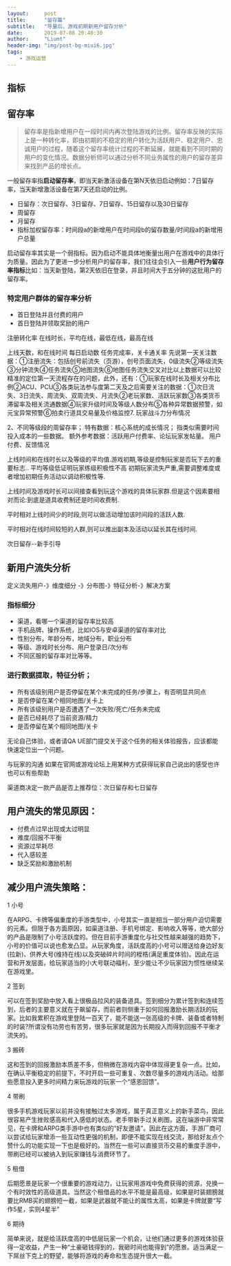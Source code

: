 ```yaml
---
layout:     post
title:      "留存篇"
subtitle:   "导量后，游戏初期新用户留存分析"
date:       2019-07-08 20:40:30
author:     "Liumt"
header-img: "img/post-bg-miui6.jpg"
tags:
    - 游戏运营
---
```

## 指标

## 留存率

>  留存率是指新增用户在一段时间内再次登陆游戏的比例。留存率反映的实际上是一种转化率，即由初期的不稳定的用户转化为活跃用户、稳定用户、忠诚用户的过程，随着这个留存率统计过程的不断延展，就能看到不同时期的用户的变化情况。数据分析师可以通过分析不同业务属性的用户的留存差异来找到产品的增长点。


 一般留存率指**启动留存率**，即当天新激活设备在第N天依旧启动例如：7日留存率，当天新增激活设备在第7天还启动的比例。
 
+ 日留存：次日留存、3日留存、7日留存、15日留存以及30日留存
+ 周留存
+ 月留存
+ 指标加权留存率：时间段a的新增用户在时间段b的留存数量/时间段a的新增用户总量

启动留存率其实是一个弱指标。因为启动不能具体地衡量出用户在游戏中的具体行为质量。因此为了更进一步分析用户的留存率，我们往往会引入一些**用户行为留存率指标**比如：当天新登陆，第2天依旧在登录，并且时间大于五分钟的这批用户的留存率。

### 特定用户群体的留存率分析
+ 首日登陆并且付费的用户
+ 首日登陆并领取奖励的用户




注册转化率
在线时长，平均在线，最低在线，最高在线

上线天数，和在线时间
每日启动数
任务完成率，关卡通关率
先说第一天关注数据：①注册流失：包括创号前流失（页游），创号页面流失，0级流失②等级流失③分钟流失④任务流失⑤地图流失⑥地图任务流失交叉对比以上数据可以比较精准的定位第一天流程存在的问题，此外，还有：①玩家在线时长及相关分布比例②ACU、PCU③各类玩法参与度第二天及之后需要关注的数据：①次日流失、3日流失、周流失、双周流失、月流失②老玩家数、活跃玩家数③各类货币滞留率及相关流通数据④玩家升级时间及等级人数分布⑤各种异常数据预警，如元宝异常预警⑥拍卖行道具交易量及价格监控7. 玩家战斗力分布情况

2、不同等级段的周留存率；
特有数据：核心系统的成长情况；
指类似需要时间投入成本的一些数据。
额外参考数据：活跃用户付费率、论坛玩家发帖量。
用户付费、反馈情况


上线时间和在线时长以及等级的平均值.游戏初期,等级是控制玩家是否玩下去的重要标志..
平均等级低证明玩家练级积极性不高
初期玩家流失严重,需要调整难度或者增加初期任务活动以调动积极性等.

上线时间及游戏时长可以间接查看到玩这个游戏的具体玩家群.但是这个因素要相对而论:到底是道具收费制还是时间收费制.

平时相对上线时间少的时段,则可以做活动增加该时间段的活跃人数.

平时相对在线时间较短的人群,则可以推出副本及活动以延长其在线时间.



次日留存--新手引导

## 新用户流失分析
定义流失用户-》维度细分 -》分布图-》特征分析-》解决方案

### 指标细分

+ 渠道，看哪一个渠道的留存率比较高
+ 手机品牌、操作系统，比如IOS与安卓渠道的留存率对比
+ 性别分布，年龄分布，地域分布，职业分布
+ 等级、游戏时长分布、用户登录日/次分布
+ 不同区服的留存率对比等等。

### 进行数据提取，特征分析；
+ 所有该级别用户是否停留在某个未完成的任务/步骤上，有否明显共同点
+ 是否停留在某个相同地图/关卡上
+ 所有该级别用户是否遭遇了一次失败/死亡/任务未完成
+ 是否已经耗尽了当前资源/精力
+ 是否停留在某个相同地图/关卡

无论自己体验，或者请QA UE部门提交关于这个任务的相关体验报告，应该都能快速定位出一个问题。

与玩家的沟通 如果在官网或游戏论坛上用某种方式获得玩家自己说出的感受也许也可以有些帮助

渠道商决定一款产品是否上推荐位：次日留存和七日留存

## 用户流失的常见原因：

+ 付费点过早出现或太过明显
+ 难度/回报不平衡
+ 资源过早耗尽
+ 代入感较差
+ 缺乏奖励和激励机制

## 减少用户流失策略：
1 小号

在ARPG、卡牌等偏重度的手游类型中，小号其实一直是相当一部分用户迫切需要的元素。但限于各方面原因，如渠道注册、手机号绑定、影响收入等等，绝大部分的产品是限制了小号活跃度的。但在目前手游重度化与社交性越来越强的趋势下，小号的价值可以说也愈发凸显。从玩家角度，活跃度高的小号可以赠送给身边好友(拉新)、供养大号(维持在线)以及突破碎片时间的桎梏(满足重度体验)。因此在运营和开发层面，给玩家适当的小大号联动福利，至少能让不少玩家因为惯性继续呆在游戏里。

2 签到

可以在签到奖励中放入看上很极品拉风的装备道具。签到细分为累计签到和连续签到，后者的主要意义就在于飙留存，而前者则侧重于如何回报激励长期活跃的玩家。比如我累积在游戏里登陆一百天了，能不能送一张高级的卡牌、装备或者特制的时装?所谓没有功劳也有苦劳，很多玩家就是因为长期投入而得到回报不平衡才流失的。

3 搬砖

这和签到的回报激励本质差不多，但稍微在游戏内容中体现得更复杂一点。比如，在确认平衡稳定的前提下，不时开启一些可重复、次数尽量多的游戏内活动。给那些愿意投入更多时间精力来玩游戏的玩家一个“感恩回馈”。

4 带刷

很多手机游戏玩家以前并没有接触过太多游戏，属于真正意义上的新手菜鸟，因此很容易产生挫败感高和代入感低的状态。老手带新手过关刷图，这在端游中非常常见，在卡牌和ARPG类手游中也有类似的“好友邀请”。因此在这方面，手游厂商可以尝试给玩家增添一些互动性更强的机制，即便不能实现在线交流，那给好友点个赞什么的功能实现一下也是极好的。当然在一些可以直接货币交易的重度手游中，带刷已经可以被纳入到玩家赚钱与消费环节了。

5 租借

后期愿景是玩家一个很重要的游戏动力，让玩家用游戏中免费获得的资源，兑换一个有时效性的高级道具。当然这个租借品的水平不能是最高级，如果是时装翅膀就要比RMB买的翅膀短一截，如果是武器就不能让的属性太高，如果是卡牌就要“写作5星，实则4星半”

6 期待

简单来说，就是给活跃度高的中低层玩家一个机会，让他们通过更多的游戏体验获得一定收益，产生一种“土豪砸钱得到的，我砸时间也能得到”的愿景。适当满足一下屌丝下克上的野望，能够将游戏的寿命和生态提升很大一截。
